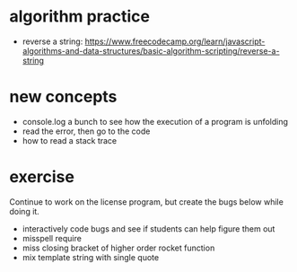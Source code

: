 # algorithm practice

- reverse a string: https://www.freecodecamp.org/learn/javascript-algorithms-and-data-structures/basic-algorithm-scripting/reverse-a-string

# new concepts

- console.log a bunch to see how the execution of a program is unfolding
- read the error, then go to the code
- how to read a stack trace

# exercise

Continue to work on the license program, but create the bugs below while doing it.

- interactively code bugs and see if students can help figure them out
- misspell require
- miss closing bracket of higher order rocket function
- mix template string with single quote
